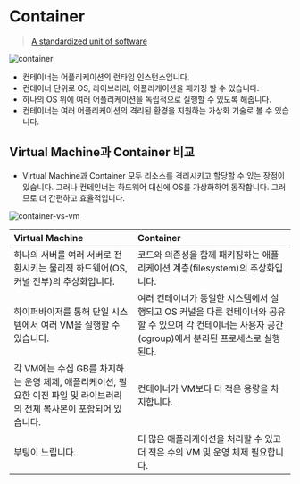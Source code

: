 # Container
> [A standardized unit of software](https://www.docker.com/resources/what-container)

![container](https://taeyeon-kim.github.io/docker-example//static/container.png)

 - 컨테이너는 어플리케이션의 런타임 인스턴스입니다.
 - 컨테이너 단위로 OS, 라이브러리, 어플리케이션을 패키징 할 수 있습니다.
 - 하나의 OS 위에 여러 어플리케이션을 독립적으로 실행할 수 있도록 해줍니다.
 - 컨테이너는 여러 어플리케이션의 격리된 환경을 지원하는 가상화 기술로 볼 수 있습니다.
 
 
## Virtual Machine과 Container 비교
 - Virtual Machine과 Container 모두 리소스를 격리시키고 할당할 수 있는 장점이 있습니다. 그러나 컨테인너는 하드웨어 대신에 OS를 가상화하여 동작합니다. 그러므로 더 간편하고 효율적입니다.
 
![container-vs-vm](https://taeyeon-kim.github.io/docker-example/static/container-vs-vm.png)

|  Virtual Machine        | Container          |
|:-------------|:------------------|
| 하나의 서버를 여러 서버로 전환시키는 물리적 하드웨어(OS, 커널 전부)의 추상화입니다. | 코드와 의존성을 함께 패키징하는 애플리케이션 계층(filesystem)의 추상화입니다. |
| 하이퍼바이저를 통해 단일 시스템에서 여러 VM을 실행할 수 있습니다. | 여러 컨테이너가 동일한 시스템에서 실행되고 OS 커널을 다른 컨테이너와 공유할 수 있으며 각 컨테이너는 사용자 공간(cgroup)에서 분리된 프로세스로 실행된다.|
| 각 VM에는 수십 GB를 차지하는 운영 체제, 애플리케이션, 필요한 이진 파일 및 라이브러리의 전체 복사본이 포함되어 있습니다.| 컨테이너가 VM보다 더 적은 용량을 차지합니다.|
| 부팅이 느립니다.    | 더 많은 애플리케이션을 처리할 수 있고 더 적은 수의 VM 및 운영 체제 필요합니다.  |

